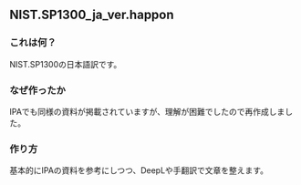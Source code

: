 ## NIST.SP1300_ja_ver.happon

### これは何？
NIST.SP1300の日本語訳です。

### なぜ作ったか
IPAでも同様の資料が掲載されていますが、理解が困難でしたので再作成しました。

### 作り方
基本的にIPAの資料を参考にしつつ、DeepLや手翻訳で文章を整えます。
